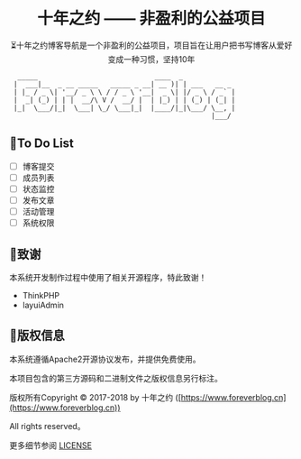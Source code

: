 <h1 align="center">十年之约 —— 非盈利的公益项目</h1>

<p align="center">⏳十年之约博客导航是一个非盈利的公益项目，项目旨在让用户把书写博客从爱好变成一种习惯，坚持10年</p>

```
  _____                             ____  _             
 |  ___|__  _ __ _____   _____ _ __| __ )| | ___   __ _ 
 | |_ / _ \| '__/ _ \ \ / / _ \ '__|  _ \| |/ _ \ / _` |
 |  _| (_) | | |  __/\ V /  __/ |  | |_) | | (_) | (_| |
 |_|  \___/|_|  \___| \_/ \___|_|  |____/|_|\___/ \__, |
                                                  |___/ 
```

## 📌To Do List

* [ ] 博客提交
* [ ] 成员列表
* [ ] 状态监控
* [ ] 发布文章
* [ ] 活动管理
* [ ] 系统权限

## 💖致谢

本系统开发制作过程中使用了相关开源程序，特此致谢！

- ThinkPHP
- layuiAdmin

## 📝版权信息

本系统遵循Apache2开源协议发布，并提供免费使用。

本项目包含的第三方源码和二进制文件之版权信息另行标注。

版权所有Copyright © 2017-2018 by 十年之约 ([https://www.foreverblog.cn](https://www.foreverblog.cn))

All rights reserved。

更多细节参阅 [LICENSE](https://github.com/foreverblog/tp5-admin/blob/master/LICENSE)